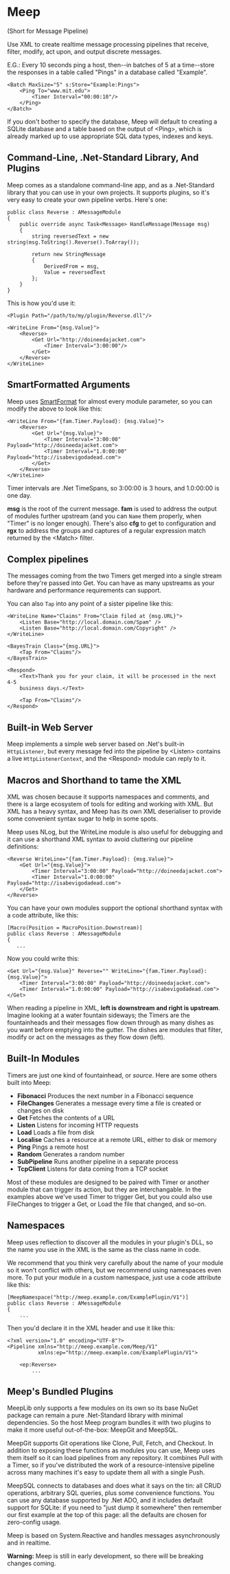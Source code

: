 # Meep

(Short for Message Pipeline) 

Use XML to create realtime message processing pipelines that receive, filter, 
modify, act upon, and output discrete messages.

E.G.: Every 10 seconds ping a host, then--in batches of 5 at a time--store the
responses in a table called "Pings" in a database called "Example".

    <Batch MaxSize="5" s:Store="Example:Pings">
        <Ping To="www.mit.edu">
            <Timer Interval="00:00:10"/>
        </Ping>
    </Batch>
    
If you don't bother to specify the database, Meep will default to creating a 
SQLite database and a table based on the output of &lt;Ping&gt;, which is already
marked up to use appropriate SQL data types, indexes and keys.

## Command-Line, .Net-Standard Library, And Plugins

Meep comes as a standalone command-line app, and as a .Net-Standard library that
you can use in your own projects. It supports plugins, so it's very easy to
create your own pipeline verbs. Here's one:

    public class Reverse : AMessageModule
    {
        public override async Task<Message> HandleMessage(Message msg)
        {
            string reversedText = new string(msg.ToString().Reverse().ToArray());

            return new StringMessage
            {
                DerivedFrom = msg,
                Value = reversedText
            };
        }
    }
    
This is how you'd use it:

    <Plugin Path="/path/to/my/plugin/Reverse.dll"/>
    
    <WriteLine From="{msg.Value}">
        <Reverse>
            <Get Url="http://doineedajacket.com">
                <Timer Interval="3:00:00"/>
            </Get>
        </Reverse>
    </WriteLine>
    
## SmartFormatted Arguments
    
Meep uses [SmartFormat](https://github.com/axuno/SmartFormat.NET) for almost
every module parameter, so you can modify the above to look like this:

    <WriteLine From="{fam.Timer.Payload}: {msg.Value}">
        <Reverse>
            <Get Url="{msg.Value}">
                <Timer Interval="3:00:00" Payload="http://doineedajacket.com">
                <Timer Interval="1.0:00:00" Payload="http://isabevigodadead.com">
            </Get>
        </Reverse>
    </WriteLine>
    
Timer intervals are .Net TimeSpans, so 3:00:00 is 3 hours, and 1.0:00:00 is
one day.
    
**msg** is the root of the current message. **fam** is used to address the 
output of modules further upstream (and you can `Name` them properly, when
"Timer" is no longer enough). There's also **cfg** to get to configuration and 
**rgx** to address the groups and captures of a regular expression match
returned by the &lt;Match&gt; filter.

## Complex pipelines
            
The messages coming from the two Timers get merged into a single stream before 
they're passed into Get. You can have as many upstreams as your hardware and 
performance requirements can support. 

You can also `Tap` into any point of a sister pipeline like this:

    <WriteLine Name="Claims" From="Claim filed at {msg.URL}">
        <Listen Base="http://local.domain.com/Spam" />
        <Listen Base="http://local.domain.com/Copyright" />
    </WriteLine>

    <BayesTrain Class="{msg.URL}">
        <Tap From="Claims"/>
    </BayesTrain>
    
    <Respond>
        <Text>Thank you for your claim, it will be processed in the next 4-5
        business days.</Text>

        <Tap From="Claims"/>
    </Respond>
    
## Built-in Web Server

Meep implements a simple web server based on .Net's built-in `HttpListener`, but
every message fed into the pipeline by &lt;Listen&gt; contains a live 
`HttpListenerContext`, and the &lt;Respond&gt; module can reply to it.

## Macros and Shorthand to tame the XML

XML was chosen because it supports namespaces and comments, and there is a large
ecosystem of tools for editing and working with XML. But XML has a heavy syntax,
and Meep has its own XML deserialiser to provide some convenient syntax sugar
to help in some spots.

Meep uses NLog, but the WriteLine module is also useful for debugging and it
can use a shorthand XML syntax to avoid cluttering our pipeline definitions:

    <Reverse WriteLine="{fam.Timer.Payload}: {msg.Value}">
        <Get Url="{msg.Value}">
            <Timer Interval="3:00:00" Payload="http://doineedajacket.com">
            <Timer Interval="1.0:00:00" Payload="http://isabevigodadead.com">
        </Get>
    </Reverse>
    
You can have your own modules support the optional shorthand syntax with a code
attribute, like this:

    [Macro(Position = MacroPosition.Downstream)]
    public class Reverse : AMessageModule
    {
       ...
    
Now you could write this:

    <Get Url="{msg.Value}" Reverse="" WriteLine="{fam.Timer.Payload}: {msg.Value}">
        <Timer Interval="3:00:00" Payload="http://doineedajacket.com">
        <Timer Interval="1.0:00:00" Payload="http://isabevigodadead.com">
    </Get>
    
When reading a pipeline in XML, **left is downstream and right is upstream**.
Imagine looking at a water fountain sideways; the Timers are the fountainheads
and their messages flow down through as many dishes as you want before emptying
into the gutter. The dishes are modules that filter, modify or act on the 
messages as they flow down (left).

## Built-In Modules

Timers are just one kind of fountainhead, or _source_. Here are some others
built into Meep:

   * **Fibonacci** Produces the next number in a Fibonacci sequence
   * **FileChanges** Generates a message every time a file is created or changes on disk
   * **Get** Fetches the contents of a URL
   * **Listen** Listens for incoming HTTP requests
   * **Load** Loads a file from disk
   * **Localise** Caches a resource at a remote URL, either to disk or memory
   * **Ping** Pings a remote host
   * **Random** Generates a random number
   * **SubPipeline** Runs another pipeline in a separate process
   * **TcpClient** Listens for data coming from a TCP socket
   
Most of these modules are designed to be paired with Timer or another module
that can trigger its action, but they are interchangable. In the examples above 
we've used Timer to trigger Get, but you could also use FileChanges to trigger a 
Get, or Load the file that changed, and so-on.

## Namespaces

Meep uses reflection to discover all the modules in your plugin's DLL, so the
name you use in the XML is the same as the class name in code.
    
We recommend that you think very carefully about the name of your module so it
won't conflict with others, but we recommend using namespaces even more. To
put your module in a custom namespace, just use a code attribute like this:

    [MeepNamespace("http://meep.example.com/ExamplePlugin/V1")]
    public class Reverse : AMessageModule
    {
        ...
        
Then you'd declare it in the XML header and use it like this:

    <?xml version="1.0" encoding="UTF-8"?>
    <Pipeline xmlns="http://meep.example.com/Meep/V1"
              xmlns:ep="http://meep.example.com/ExamplePlugin/V1">
              
        <ep:Reverse>
            ...
            
            
## Meep's Bundled Plugins
            
MeepLib only supports a few modules on its own so its base NuGet package can 
remain a pure .Net-Standard library with minimal dependencies. So the host Meep 
program bundles it with two plugins to make it more useful out-of-the-box: 
MeepGit and MeepSQL. 

MeepGit supports Git operations like Clone, Pull, Fetch, and Checkout. In
addition to exposing these functions as modules you can use, Meep uses them
itself so it can load pipelines from any repository. It combines Pull with a
Timer, so if you've distributed the work of a resource-intensive pipeline across 
many machines it's easy to update them all with a single Push.

MeepSQL connects to databases and does what it says on the tin: all CRUD
operations, arbitrary SQL queries, plus some convenience functions. You can use 
any database supported by .Net ADO, and it includes default support for SQLite: 
if you need to "just dump it somewhere" then remember our first example at the 
top of this page: all the defaults are chosen for zero-config usage.
        
Meep is based on System.Reactive and handles messages asynchronously and in 
realtime.

**Warning:** Meep is still in early development, so there will be breaking 
changes coming.